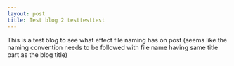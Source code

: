 ```yaml
---
layout: post
title: Test blog 2 testtesttest
---
```


This is a test blog to see what effect file naming has on post (seems like the naming convention needs to be followed with file name having same title part as the blog title)